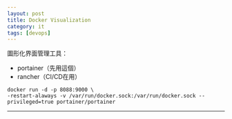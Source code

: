 ```yaml
---
layout: post
title: Docker Visualization
category: it
tags: [devops]
---
```


圖形化界面管理工具：
- portainer（先用這個）
- rancher（CI/CD在用）

```shell
docker run -d -p 8088:9000 \
-restart-alaways -v /var/run/docker.sock:/var/run/docker.sock --privileged=true portainer/portainer
```

---